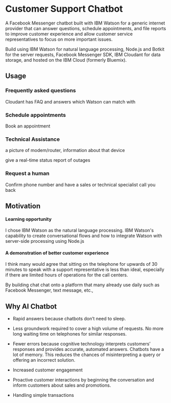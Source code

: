 # Customer Support Chatbot

A Facebook Messenger chatbot built with IBM Watson for a generic internet provider that can answer questions, schedule appointments, and file reports to improve customer experience and allow customer service representatives to focus on more important issues.

Build using IBM Watson for natural language processing, Node.js and Botkit for the server requests, Facebook Messenger SDK, IBM Cloudant for data storage, and hosted on the IBM Cloud (formerly Bluemix).

## Usage

### Frequently asked questions

Cloudant has FAQ and answers which Watson can match with

### Schedule appointments

Book an appointment

### Technical Assistance

a picture of modem/router, information about that device

give a real-time status report of outages

### Request a human

Confirm phone number and have a sales or technical specialist call you back

## Motivation

#### Learning opportunity

I chose IBM Watson as the natural language processing. IBM Watson's capability to create conversational flows and how to integrate Watson with server-side processing using Node.js

#### A demonstration of better customer experience

I think many would agree that sitting on the telephone for upwards of 30 minutes to speak with a support representative is less than ideal, especially if there are limited hours of operations for the call centers.

By building chat chat onto a platform that many already use daily such as Facebook Messenger, text message, etc.,

## Why AI Chatbot

* Rapid answers because chatbots don’t need to sleep.

* Less groundwork required to cover a high volume of requests. No more long waiting time on telephones for similar responses.

* Fewer errors because cognitive technology interprets customers’ responses and provides accurate, automated answers. Chatbots have a lot of memory. This reduces the chances of misinterpreting a query or offering an incorrect solution.

* Increased customer engagement

* Proactive customer interactions by beginning the conversation and inform customers about sales and promotions.

* Handling simple transactions
